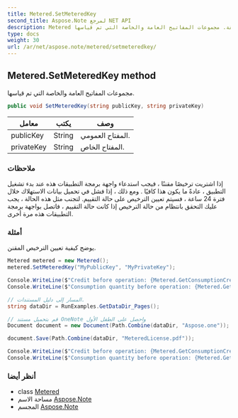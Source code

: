 ```yaml
---
title: Metered.SetMeteredKey
second_title: Aspose.Note لمرجع NET API
description: Metered طريقة. مجموعات المفاتيح العامة والخاصة التي تم قياسها.
type: docs
weight: 30
url: /ar/net/aspose.note/metered/setmeteredkey/
---
```

## Metered.SetMeteredKey method

مجموعات المفاتيح العامة والخاصة التي تم قياسها.

```csharp
public void SetMeteredKey(string publicKey, string privateKey)
```

| معامل | يكتب | وصف |
| --- | --- | --- |
| publicKey | String | المفتاح العمومي. |
| privateKey | String | المفتاح الخاص. |

### ملاحظات

إذا اشتريت ترخيصًا مقننًا ، فيجب استدعاء واجهة برمجة التطبيقات هذه عند بدء تشغيل التطبيق ، عادةً ما يكون هذا كافيًا . ومع ذلك ، إذا فشل في تحميل بيانات الاستهلاك خلال فترة 24 ساعة ، فسيتم تعيين الترخيص على حالة التقييم. لتجنب مثل هذه الحالة ، يجب عليك التحقق بانتظام من حالة الترخيص إذا كانت حالة التقييم ، فاتصل بواجهة برمجة التطبيقات هذه مرة أخرى.

### أمثلة

يوضح كيفية تعيين الترخيص المقنن.

```csharp
Metered metered = new Metered();
metered.SetMeteredKey("MyPublicKey", "MyPrivateKey");

Console.WriteLine($"Credit before operation: {Metered.GetConsumptionCredit():F2}");
Console.WriteLine($"Consumption quantity before operation: {Metered.GetConsumptionQuantity():F2}");

// المسار إلى دليل المستندات.
string dataDir = RunExamples.GetDataDir_Pages();

// قم بتحميل مستند OneNote واحصل على الطفل الأول           
Document document = new Document(Path.Combine(dataDir, "Aspose.one"));

document.Save(Path.Combine(dataDir, "MeteredLicense.pdf"));

Console.WriteLine($"Credit before operation: {Metered.GetConsumptionCredit():F2}");
Console.WriteLine($"Consumption quantity before operation: {Metered.GetConsumptionQuantity():F2}");
```

### أنظر أيضا

* class [Metered](../)
* مساحة الاسم [Aspose.Note](../../metered/)
* المجسم [Aspose.Note](../../../)


